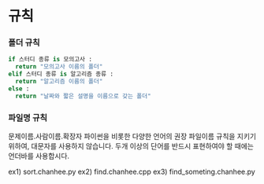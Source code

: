 # 규칙


### 폴더 규칙

```python
if 스터디 종류 is 모의고사 :
  return "모의고사 이름의 폴더" 
elif 스터디 종류 is 알고리즘 종류 :
  return "알고리즘 이름의 폴더"
else :
  return "날짜와 짧은 설명을 이름으로 갖는 폴더"
```


### 파일명 규칙

문제이름.사람이름.확장자
파이썬을 비롯한 다양한 언어의 권장 파일이름 규칙을 지키기 위하여, 대문자를 사용하지 않습니다. 두개 이상의 단어를 반드시 표현하여야 할 때에는 언더바를 사용합시다.

ex1) sort.chanhee.py
ex2) find.chanhee.cpp
ex3) find_someting.chanhee.py

